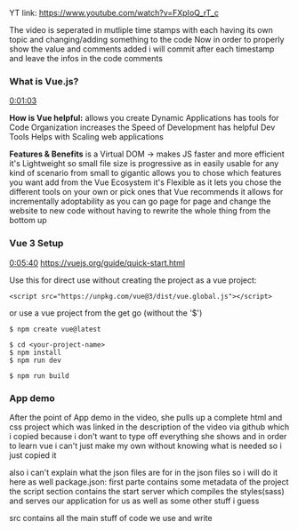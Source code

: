 YT link:
https://www.youtube.com/watch?v=FXpIoQ_rT_c

The video is seperated in mutliple time stamps with each having its own topic and changing/adding something to the code
Now in order to properly show the value and comments added i will commit after each timestamp and leave the infos in the code comments  


### What is Vue.js? 
[0:01:03](https://www.youtube.com/watch?v=FXpIoQ_rT_c&t=63s) 

**How is Vue helpful:**
allows you create Dynamic Applications
has tools for Code Organization
increases the Speed of Development
has helpful Dev Tools
Helps with Scaling web applications

**Features & Benefits**
is a Virtual DOM -> makes JS faster and more efficient
it's Lightweight so small file size
is progressive as in easily usable for any kind of scenario from small to gigantic 
allows you to chose which features you want add from the Vue Ecosystem
it's Flexible as it lets you chose the different tools on your own or pick ones that Vue recommends 
it allows for incrementally adoptability as you can go page for page and change the website to new code without having to rewrite the whole thing from the bottom up

### Vue 3 Setup 
[0:05:40](https://www.youtube.com/watch?v=FXpIoQ_rT_c&t=340s) 
https://vuejs.org/guide/quick-start.html

Use this for direct use without creating the project as a vue project:
```
<script src="https://unpkg.com/vue@3/dist/vue.global.js"></script>
```

or use a vue project from the get go (without the '$')

```
$ npm create vue@latest

$ cd <your-project-name>
$ npm install
$ npm run dev

$ npm run build

```

### App demo
After the point of App demo in the video, she pulls up a complete html and css project which was linked in the description of the video via github 
which i copied because i don't want to type off everything she shows and in order to learn vue i can't just make my own without knowing what is needed so i just copied it

also i can't explain what the json files are for in the json files so i will do it here as well
package.json:
first parte contains some metadata of the project
the script section contains the start server which compiles the styles(sass) and serves our application for us as well as some other stuff i guess

src contains all the main stuff of code we use and write


